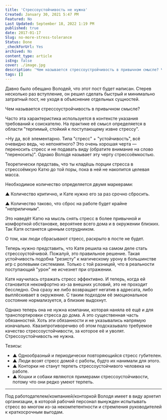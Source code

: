 ```yaml
---
title: 'Стрессоустойчивость не нужна'
Created: January 30, 2021 5:47 PM
Featured: No
Last Updated: September 18, 2022 1:19 PM
published: true
date: 2017-01-17
Slug: no-more-stress-tolerance
Status: Done
_checkForUrl: Yes
archived: No
content_type: article
isEng: false
cover: ./image.jpg
description: 'Чем называется стрессоустройчивость в привычном смысле? Часто эта характеристика используется в контексте указания требований к соискателю. На практике её смысл определяется в области "терпимый, стойкий к поступающему извне стрессу".'
tags: []
---
```



Давно было обещано Володей, что этот пост будет написан. Стерев несколько раз вступление, он решил сделать быстрый и минимально затратный пост, не уходя в объяснение отдельных сущностей.

Чем называется стрессоустройчивость в привычном смысле?

Часто эта характеристика используется в контексте указания требований к соискателю. На практике её смысл определяется в области "терпимый, стойкий к поступающему извне стрессу".

~Ну да, всё элементарно. Типа "стресс" + "устойчивость", всё очевидно ведь, чо непонятного? Это очень хорошая черта — переносить стресс и не подавать виду (обратите внимание на слово "переносить)". Однако Володя называет эту черту стрессоёмкостью.

Теоретически представь, что ты кладёшь порции стресса в стрессоёмкую Катю до той поры, пока в ней не накопится целевая масса.

Необходимое количество определяется двумя маркерами:

▲ Количество критично, и Кате нужно его за раз срочно сбросить.

▲ Количество таково, что сброс на работе будет крайне "неприличным".

Это наведёт Катю на мысль снять стресс в более привычной и комфортной обстановке, вероятнее всего дома и в окружении близких. Так Катя останется ценным сотрудником.

О том, как люди сбрасывают стресс, раскрыто в посте не будет.

Теперь нужно представить, что Катя решила на самом деле стать стрессоустойчивой. Пожалуй, это правильное решение. Такая устойчивость подобна "резисту" к магическому урону в большинстве игр с ролевыми системами. Только с той разницей, что в реальности поступающий "урон" не исчезнет при отражении.

Катя научилась отражать стресс эффективно. И теперь, когда ей становится некомфортно из-за внешних условий, это не проходит бесследно. Она сразу же либо возвращает негатив в адресата, либо выплёскивает в окружение. С таким подходом её эмоциональное состояние нормализуется, а близкие выдохнут.

Однако теперь она не нужна компании, которая наняла её ещё и для транспортировки стресса до дома. А это существенная часть обязанностей. Хоть эти обязанности и не указывались напрямую изначально. Квазипротиворечиво об этом подсказывало требуемое качество стрессоустойчивости, за которое её и уволят. Стрессоустойчивость не нужна.

Тезисы:

- ▲ Однообразный и периодически повторяющийся стресс губителен.
- ▲ Люди возят стресс домой с работы, будто их нанимали для этого.
- ▲ Конторки не станут терпеть стрессоустойчивого человека на работе.
- ▲ Кошки и собаки являются примерами стрессоустойчивости, потому что они редко умеют терпеть.
 
---

Под работодателем/компанией/конторкой Володя имеет в виду архетип организации, в которой рабочий персонал вынужден испытывать стресс во многом из-за некомпетентности и стремления руководителей к краткосрочным выгодам.